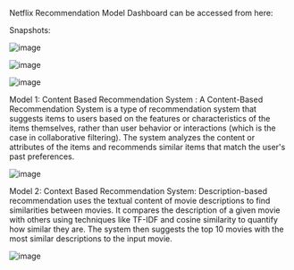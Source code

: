 Netflix Recommendation Model Dashboard can be accessed from here:



Snapshots:

![image](https://github.com/user-attachments/assets/51e14460-c460-4211-816c-effa0a8c1c2b)

![image](https://github.com/user-attachments/assets/db5c8880-2a9e-4a45-a05e-bca12dc0e7fc)

![image](https://github.com/user-attachments/assets/e37326a5-370e-436e-ba00-e08edd3614e3)

Model 1: Content Based Recommendation System : A Content-Based Recommendation System is a type of recommendation system that suggests items to users based on the features or characteristics of the items themselves, rather than user behavior or interactions (which is the case in collaborative filtering). The system analyzes the content or attributes of the items and recommends similar items that match the user's past preferences.

![image](https://github.com/user-attachments/assets/61284870-5e50-40c6-8e75-b0918fbee432)

Model 2: Context Based Recommendation System: Description-based recommendation uses the textual content of movie descriptions to find similarities between movies. It compares the description of a given movie with others using techniques like TF-IDF and cosine similarity to quantify how similar they are. The system then suggests the top 10 movies with the most similar descriptions to the input movie.

![image](https://github.com/user-attachments/assets/3343cff0-eeb6-4cb7-9af8-b057fbb7c840)
